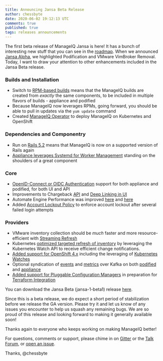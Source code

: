 ```yaml
---
title: Announcing Jansa Beta Release
author: chessbyte
date: 2020-06-02 19:12:13 UTC
comments: true
published: true
tags: releases announcements
---
```


The first beta release of ManageIQ Jansa is here!  It has a bunch of interesting new stuff that you can see in the [roadmap](https://github.com/orgs/ManageIQ/projects/13#column-7337345). When we announced [Jansa Alpha](https://www.manageiq.org/blog/2020/03/Announcing-Jansa-Alpha/), we highlighted Podification and VMware VimBroker Removal.  Today, I want to draw your attention to other enhancements included in the Jansa Beta release.

### Builds and Installation
- Switch to [RPM-based builds](https://github.com/ManageIQ/manageiq-appliance-build/issues/411) means that the ManageIQ builds are created from *exactly* the same components, to be included in multiple flavors of builds - appliance and podified
- Because ManageIQ now leverages RPMs, going forward, you should be able to pull in updates via the `yum update` command
- Created [ManageIQ Operator](https://github.com/ManageIQ/manageiq-pods/tree/jansa/manageiq-operator) to deploy ManageIQ on Kubernetes and OpenShift

### Dependencies and Componentry
- Run on [Rails 5.2](https://github.com/ManageIQ/manageiq/issues/20032) means that ManageIQ is now on a supported version of Rails again
- [Appliance leverages Systemd for Worker Management](https://github.com/ManageIQ/manageiq/issues/19581) standing on the shoulders of a great component

### Core
- [OpenID-Connect or OIDC Authentication](https://github.com/ManageIQ/manageiq/issues/19867) support for both appliance and podified, for both UI and API
- Improvements to Chargeback [API](https://github.com/ManageIQ/manageiq-api/issues/781) and [Deep Linking in UI](https://github.com/ManageIQ/manageiq/issues/20162)
- Automate Engine Performance was improved [here](https://github.com/ManageIQ/manageiq-automation_engine/issues/409) and [here](https://github.com/ManageIQ/manageiq-automation_engine/issues/410)
- Added [Account Lockout Policy](https://github.com/ManageIQ/manageiq/issues/20043) to enforce account lockout after several failed login attempts

### Providers
- VMware inventory collection should be _much_ faster and more resource-efficient with [Streaming Refresh](https://youtu.be/qW_oQrTAGEw?t=882)
- Kubernetes [optimized targeted refresh of inventory](https://github.com/ManageIQ/manageiq-providers-kubernetes/issues/369) by leveraging the Kubernetes Watch API to receive efficient change notifications.
- [Added support for OpenShift 4.x](https://github.com/ManageIQ/manageiq-providers-openshift/issues/139) including the leveraging of [Kubernetes Watches](https://github.com/ManageIQ/manageiq-providers-openshift/issues/171)
- Optional syndication of [events](https://github.com/ManageIQ/manageiq/issues/19583) and [metrics](https://github.com/ManageIQ/manageiq/issues/19584) over Kafka on both [podified](https://github.com/ManageIQ/manageiq/issues/20007) and [appliance](https://github.com/ManageIQ/manageiq/issues/20001)
- [Added support for Pluggable Configuration Managers](https://github.com/ManageIQ/manageiq/issues/19992) in preparation for [Terraform Integration](https://github.com/ManageIQ/manageiq/issues/20196)

You can download the Jansa Beta (jansa-1-beta1) release [here](http://manageiq.org/download/).

Since this is a beta release, we do expect a short period of stabilization before we release the GA version.  Please try it and let us know of any issues you encounter to help us squash any remaining bugs.  We are so proud of this release and looking forward to making it generally available soon!

Thanks again to everyone who keeps working on making ManageIQ better!

For questions, comments or support, please chime in on [Gitter](https://gitter.im/ManageIQ/manageiq) or the [Talk Forum](http://talk.manageiq.org/), or [open an issue](https://github.com/manageiq/manageiq/issues).

Thanks,
@chessbyte